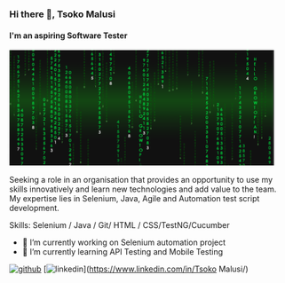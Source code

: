 ### Hi there 👋, Tsoko Malusi
#### I'm an aspiring Software Tester
![Software Testing](https://github.com/tsokomalusi/tsokomalusi/blob/main/github_profile_banner.png)


Seeking a role in an organisation that provides an opportunity to use my skills innovatively and learn new technologies and add value to the team. My expertise lies in Selenium, Java, Agile and Automation test script development.


Skills: Selenium / Java / Git/ HTML / CSS/TestNG/Cucumber

- 🔭 I’m currently working on Selenium automation project 
- 🌱 I’m currently learning API Testing and Mobile Testing 


[<img src='https://cdn.jsdelivr.net/npm/simple-icons@3.0.1/icons/github.svg' alt='github' height='40'>](https://github.com/tsokomalusi)  [<img src='https://cdn.jsdelivr.net/npm/simple-icons@3.0.1/icons/linkedin.svg' alt='linkedin' height='40'>](https://www.linkedin.com/in/Tsoko Malusi/)  







